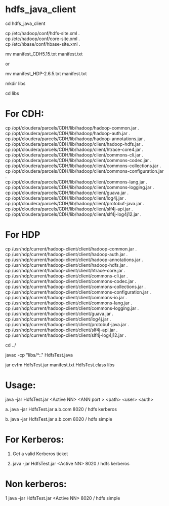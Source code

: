 # hdfs_java_client

cd hdfs_java_client

cp /etc/hadoop/conf/hdfs-site.xml .<br />
cp /etc/hadoop/conf/core-site.xml .<br />
cp /etc/hbase/conf/hbase-site.xml .<br />

mv manifest_CDH5.15.txt manifest.txt

or 

mv manifest_HDP-2.6.5.txt manifest.txt


mkdir libs

cd libs

# For CDH:

cp /opt/cloudera/parcels/CDH/lib/hadoop/hadoop-common.jar .  
cp /opt/cloudera/parcels/CDH/lib/hadoop/hadoop-auth.jar .  
cp /opt/cloudera/parcels/CDH/lib/hadoop/hadoop-annotations.jar .<br />
cp /opt/cloudera/parcels/CDH/lib/hadoop/client/hadoop-hdfs.jar .<br />
cp /opt/cloudera/parcels/CDH/lib/hadoop/client/htrace-core4.jar .<br />
cp /opt/cloudera/parcels/CDH/lib/hadoop/client/commons-cli.jar .<br />
cp /opt/cloudera/parcels/CDH/lib/hadoop/client/commons-codec.jar .<br />
cp /opt/cloudera/parcels/CDH/lib/hadoop/client/commons-collections.jar .<br />
cp /opt/cloudera/parcels/CDH/lib/hadoop/client/commons-configuration.jar .<br />
cp /opt/cloudera/parcels/CDH/lib/hadoop/client/commons-lang.jar .<br />
cp /opt/cloudera/parcels/CDH/lib/hadoop/client/commons-logging.jar .<br />
cp /opt/cloudera/parcels/CDH/lib/hadoop/client/guava.jar .<br />
cp /opt/cloudera/parcels/CDH/lib/hadoop/client/log4j.jar .<br />
cp /opt/cloudera/parcels/CDH/lib/hadoop/client/protobuf-java.jar .<br />
cp /opt/cloudera/parcels/CDH/lib/hadoop/client/slf4j-api.jar .<br />
cp /opt/cloudera/parcels/CDH/lib/hadoop/client/slf4j-log4j12.jar .<br />

# For HDP

cp /usr/hdp/current/hadoop-client/client/hadoop-common.jar .<br />
cp /usr/hdp/current/hadoop-client/client/hadoop-auth.jar .<br />
cp /usr/hdp/current/hadoop-client/client/hadoop-annotations.jar .<br />
cp /usr/hdp/current/hadoop-client/client/hadoop-hdfs.jar .<br />
cp /usr/hdp/current/hadoop-client/client/htrace-core.jar .<br />
cp /usr/hdp/current/hadoop-client/client/commons-cli.jar .<br />
cp /usr/hdp/current/hadoop-client/client/commons-codec.jar .<br />
cp /usr/hdp/current/hadoop-client/client/commons-collections.jar .<br />
cp /usr/hdp/current/hadoop-client/client/commons-configuration.jar .<br />
cp /usr/hdp/current/hadoop-client/client/commons-io.jar .<br />
cp /usr/hdp/current/hadoop-client/client/commons-lang.jar .<br />
cp /usr/hdp/current/hadoop-client/client/commons-logging.jar .<br />
cp /usr/hdp/current/hadoop-client/client/guava.jar .<br />
cp /usr/hdp/current/hadoop-client/client/log4j.jar .<br />
cp /usr/hdp/current/hadoop-client/client/protobuf-java.jar .<br />
cp /usr/hdp/current/hadoop-client/client/slf4j-api.jar .<br />
cp /usr/hdp/current/hadoop-client/client/slf4j-log4j12.jar .<br />

cd ../

javac -cp "libs/*:." HdfsTest.java


jar cvfm HdfsTest.jar manifest.txt HdfsTest.class libs

# Usage:

java -jar HdfsTest.jar \<Active NN\> \<ANN port \> \<path\> \<user\> \<auth\>

a. java -jar HdfsTest.jar a.b.com 8020 / hdfs kerberos

b. java -jar HdfsTest.jar a.b.com 8020 / hdfs simple

# For Kerberos:

1. Get a valid Kerberos ticket

2. java -jar HdfsTest.jar \<Active NN\> 8020 / hdfs kerberos

# Non kerberos:

1 java -jar HdfsTest.jar \<Active NN\> 8020 / hdfs simple
